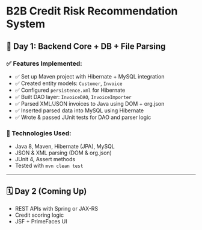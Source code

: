 # B2B Credit Risk Recommendation System

## 🔹 Day 1: Backend Core + DB + File Parsing

### ✅ Features Implemented:
- ✅ Set up Maven project with Hibernate + MySQL integration
- ✅ Created entity models: `Customer`, `Invoice`
- ✅ Configured `persistence.xml` for Hibernate
- ✅ Built DAO layer: `InvoiceDAO`, `InvoiceImporter`
- ✅ Parsed XML/JSON invoices to Java using DOM + org.json
- ✅ Inserted parsed data into MySQL using Hibernate
- ✅ Wrote & passed JUnit tests for DAO and parser logic

### 🧪 Technologies Used:
- Java 8, Maven, Hibernate (JPA), MySQL
- JSON & XML parsing (DOM & org.json)
- JUnit 4, Assert methods
- Tested with `mvn clean test`

---

## 🗓️ Day 2 (Coming Up)
- REST APIs with Spring or JAX-RS
- Credit scoring logic
- JSF + PrimeFaces UI
